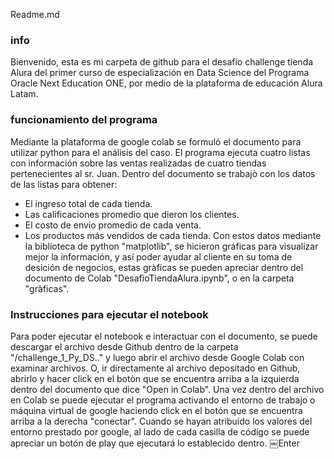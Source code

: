 Readme.md 

### info
Bienvenido, esta es mi carpeta de github 
para el desafio challenge tienda Alura del primer curso
de especialización en Data Science del Programa Oracle Next Education ONE,
por medio de la plataforma de educación Alura Latam. 

### funcionamiento del programa
Mediante la plataforma de google colab se formuló 
el documento para utilizar python para el análisis del caso. 
 El programa ejecuta cuatro listas con información sobre 
las ventas realizadas de cuatro tiendas pertenecientes al sr. Juan. 
 Dentro del documento se trabajò con los datos de las listas para obtener: 
- El ingreso total de cada tienda.
- Las calificaciones promedio que dieron los clientes.
- El costo de envio promedio de cada venta.
- Los productos más vendidos de cada tienda.
Con estos datos mediante la biblioteca de python "matplotlib",
se hicieron gráficas para visualizar mejor la información,
y así poder ayudar al cliente en su toma de desición de negocios,
estas gràficas se pueden apreciar dentro del documento de Colab "DesafìoTiendaAlura.ipynb",
o en la carpeta "gràficas".

### Instrucciones para ejecutar el notebook
Para poder ejecutar el notebook e interactuar con el documento, se puede descargar el archivo desde 
Github dentro de la carpeta "/challenge_1_Py_DS.." y luego abrir el archivo desde Google Colab 
con examinar archivos. O, ir directamente al archivo depositado en Github, abrirlo y hacer click en el botòn
que se encuentra arriba a la izquierda dentro del documento que dice "Open in Colab". Una vez dentro del archivo en Colab
se puede ejecutar el programa activando el entorno de trabajo o máquina virtual de google haciendo click en el botón 
que se encuentra arriba a la derecha "conectar". Cuando se hayan atribuído los valores del entorno prestado por google, 
al lado de cada casilla de código se puede apreciar un botón de play que ejecutará lo establecido dentro. 
￼Enter
